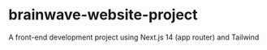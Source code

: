 # brainwave-website-project
A front-end development project using Next.js 14 (app router) and Tailwind
